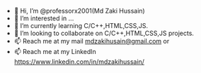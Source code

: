 - 👋 Hi, I’m @professorx2001(Md Zaki Hussain)
- 👀 I’m interested in ...
- 🌱 I’m currently learning C/C++,HTML,CSS,JS.
- 💞️ I’m looking to collaborate on C/C++,HTML,CSS,JS projects.
- 📫 Reach me at my mail mdzakihusain@gmail.com or
- 📫 Reach me at my LinkedIn https://www.linkedin.com/in/mdzakihussain/

<!---
professorx2001/professorx2001 is a ✨ special ✨ repository because its `README.md` (this file) appears on your GitHub profile.
You can click the Preview link to take a look at your changes.
--->

